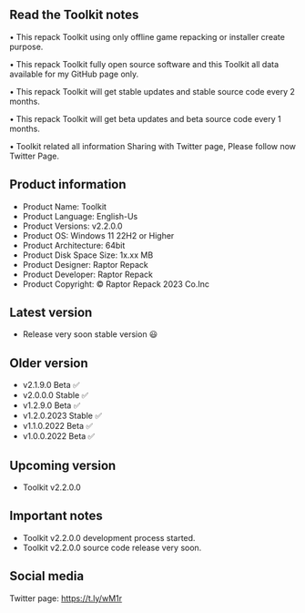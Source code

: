 Read the Toolkit notes
----------------------

• This repack Toolkit using only offline game repacking or installer create purpose.

• This repack Toolkit fully open source software and this Toolkit all data available for my GitHub page only.

• This repack Toolkit will get stable updates and stable source code every 2 months.

• This repack Toolkit will get beta updates and beta source code every 1 months.

• Toolkit related all information Sharing with Twitter page, Please follow now Twitter Page.

Product information
-------------------
- Product Name: Toolkit
- Product Language: English-Us
- Product Versions: v2.2.0.0
- Product OS: Windows 11 22H2 or Higher
- Product Architecture: 64bit
- Product Disk Space Size: 1x.xx MB
- Product Designer: Raptor Repack
- Product Developer: Raptor Repack
- Product Copyright: © Raptor Repack 2023 Co.Inc

Latest version
--------------
- Release very soon stable version 😃

Older version
-------------
- v2.1.9.0 Beta ✅
- v2.0.0.0 Stable ✅
- v1.2.9.0 Beta ✅
- v1.2.0.2023 Stable ✅
- v1.1.0.2022 Beta ✅
- v1.0.0.2022 Beta ✅

Upcoming version
----------------
- Toolkit v2.2.0.0

Important notes
---------------
- Toolkit v2.2.0.0 development process started.
- Toolkit v2.2.0.0 source code release very soon.

Social media
------------
Twitter page: https://t.ly/wM1r

